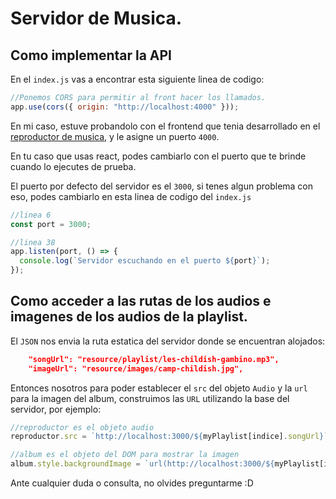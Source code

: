 # Servidor de Musica.

## Como implementar la API

En el `index.js` vas a encontrar esta siguiente linea de codigo:

```js
//Ponemos CORS para permitir al front hacer los llamados.
app.use(cors({ origin: "http://localhost:4000" }));
```

En mi caso, estuve probandolo con el frontend que tenia desarrollado en el [reproductor de musica](https://github.com/JuanFPaz/reproductor-de-musica), y le asigne un puerto `4000`.

En tu caso que usas react, podes cambiarlo con el puerto que te brinde cuando lo ejecutes de prueba.

El puerto por defecto del servidor es el `3000`, si tenes algun problema con eso, podes cambiarlo en esta linea de codigo del `index.js`

```js
//linea 6
const port = 3000;

//linea 38
app.listen(port, () => {
  console.log(`Servidor escuchando en el puerto ${port}`);
});
```

## Como acceder a las rutas de los audios e imagenes de los audios de la playlist.

El `JSON` nos envia la ruta estatica del servidor donde se encuentran alojados:

```json
    "songUrl": "resource/playlist/les-childish-gambino.mp3",
    "imageUrl": "resource/images/camp-childish.jpg",
```

Entonces nosotros para poder establecer el `src` del objeto `Audio` y la `url` para la imagen del album, construimos las `URL` utilizando la base del servidor, por ejemplo:

```js
//reproductor es el objeto audio
reproductor.src = `http://localhost:3000/${myPlaylist[indice].songUrl}`;

//album es el objeto del DOM para mostrar la imagen
album.style.backgroundImage = `url(http://localhost:3000/${myPlaylist[indice].imageUrl})`;
```

Ante cualquier duda o consulta, no olvides preguntarme :D